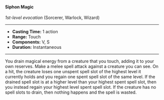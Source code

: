 #### Siphon Magic
*1st-level evocation* (Sorcerer, Warlock, Wizard)
___
- **Casting Time:** 1 action
- **Range:** Touch
- **Components:** V, S
- **Duration:** Instantaneous
---
You drain magical energy from a creature that you touch, adding it to your own reserves. Make a melee spell attack against a creature you can see. On a hit, the creature loses one unspent spell slot of the highest level it currently holds and you regain one spent spell slot of the same level. If the drained spell slot is at a higher level than your highest spent spell slot, then you instead regain your highest level spent spell slot. If the creature has no spell slots to drain, then nothing happens and the spell is wasted.
